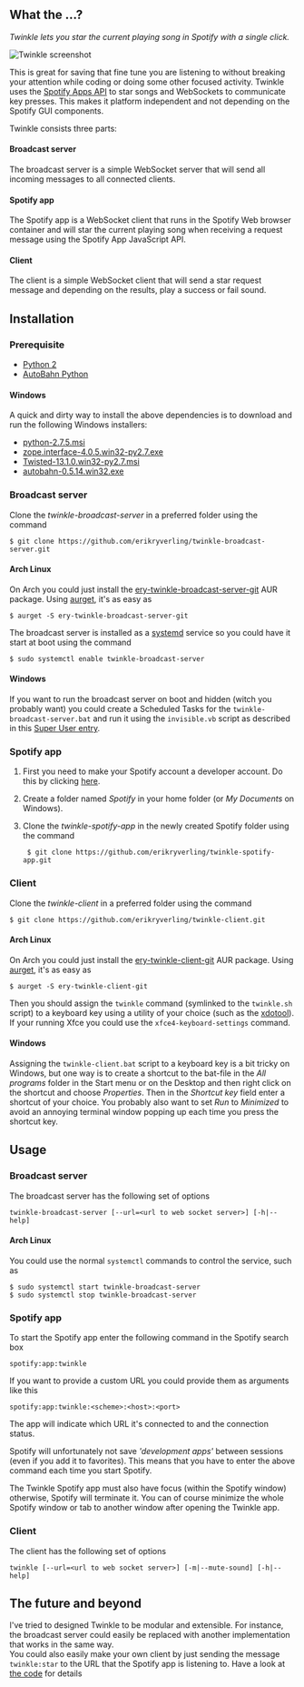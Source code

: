 What the ...?
-------------
*Twinkle lets you star the current playing song in Spotify with a single click.*

![Twinkle screenshot](https://s3.amazonaws.com/erik-r-yverling/images/twinkle-screenshot.png)

This is great for saving that fine tune you are listening to without breaking your attention while coding or 
doing some other focused activity. 
Twinkle uses the [Spotify Apps API](https://developer.spotify.com/technologies/apps) to star songs and WebSockets 
to communicate key presses. This makes it platform independent and not depending on the Spotify GUI components.

Twinkle consists three parts:

#### Broadcast server ####
The broadcast server is a simple WebSocket server that will send all incoming messages to all connected clients.


#### Spotify app ####
The Spotify app is a WebSocket client that runs in the Spotify Web browser container and will star the current 
playing song when receiving a request message using the Spotify App JavaScript API.


#### Client ####
The client is a simple WebSocket client that will send a star request message and depending on the results, 
play a success or fail sound.



Installation
------------
### Prerequisite ###
* [Python 2](http://www.python.org/download/releases/2.7)
* [AutoBahn Python](http://autobahn.ws/python)

#### Windows ####
A quick and dirty way to install the above dependencies is to download and run the following Windows installers:
* [python-2.7.5.msi](http://www.python.org/ftp/python/2.7.5/python-2.7.5.msi)
* [zope.interface-4.0.5.win32-py2.7.exe](https://pypi.python.org/packages/2.7/z/zope.interface/zope.interface-4.0.5.win32-py2.7.exe#md5=0fe8cccbbc244a23bbce79ba133f0405)
* [Twisted-13.1.0.win32-py2.7.msi](https://www.google.se/url?sa=t&rct=j&q=&esrc=s&source=web&cd=1&ved=0CC0QFjAA&url=http%3A%2F%2Fpypi.python.org%2Fpackages%2F2.7%2FT%2FTwisted%2FTwisted-13.1.0.win32-py2.7.msi&ei=DdYdUoS9CcmD4gTF_4GoAQ&usg=AFQjCNHKf1RJCoQnRzbNOKlZk4Uac22Scg&sig2=MjdyaKvQRJuXakUF1AmpaA&bvm=bv.51156542,d.bGE)
* [autobahn-0.5.14.win32.exe](https://pypi.python.org/packages/any/a/autobahn/autobahn-0.5.14.win32.exe#md5=5ff8480157999e204247f65c017f5d2f)


### Broadcast server ###
Clone the *twinkle-broadcast-server* in a preferred folder using the command

    $ git clone https://github.com/erikryverling/twinkle-broadcast-server.git


#### Arch Linux ####
On Arch you could just install the [ery-twinkle-broadcast-server-git](https://aur.archlinux.org/packages/ery-twinkle-broadcast-server-git) AUR package.
Using [aurget](https://aur.archlinux.org/packages/aurget/), it's as easy as
    
    $ aurget -S ery-twinkle-broadcast-server-git

The broadcast server is installed as a [systemd](https://wiki.archlinux.org/index.php/Systemd) service so you could have it start at boot using the command

    $ sudo systemctl enable twinkle-broadcast-server


#### Windows ####

If you want to run the broadcast server on boot and hidden (witch you probably want)
you could create a Scheduled Tasks for the `twinkle-broadcast-server.bat` and run it using the `invisible.vb` 
script as described in this [Super User entry](http://superuser.com/questions/62525/run-a-completly-hidden-batch-file).


### Spotify app ###
1. First you need to make your Spotify account a developer account.
Do this by clicking [here](https://developer.spotify.com/technologies/apps/#developer-account).
2. Create a folder named *Spotify* in your home folder (or *My Documents* on Windows).
3. Clone the *twinkle-spotify-app* in the newly created Spotify folder using the command

        $ git clone https://github.com/erikryverling/twinkle-spotify-app.git


### Client ###
Clone the *twinkle-client* in a preferred folder using the command

    $ git clone https://github.com/erikryverling/twinkle-client.git


#### Arch Linux ####
On Arch you could just install the [ery-twinkle-client-git](https://aur.archlinux.org/packages/ery-twinkle-client-git) AUR package.
Using [aurget](https://aur.archlinux.org/packages/aurget/), it's as easy as
    
    $ aurget -S ery-twinkle-client-git
    
Then you should assign the `twinkle` command (symlinked to the `twinkle.sh` script) to a keyboard key using a utility of your choice 
(such as the [xdotool](http://www.semicomplete.com/projects/xdotool)). 
If your running Xfce you could use the `xfce4-keyboard-settings` command.


#### Windows ####
Assigning the `twinkle-client.bat` script to a keyboard key is a bit tricky on Windows, but one way is to
create a shortcut to the bat-file in the *All programs* folder in the Start menu or on the Desktop and then 
right click on the shortcut and choose *Properties*. Then in the *Shortcut key* field enter a shortcut of 
your choice. 
You probably also want to set *Run* to *Minimized* to avoid an annoying terminal window popping up each 
time you press the shortcut key.



Usage
-----
### Broadcast server ###
The broadcast server has the following set of options

    twinkle-broadcast-server [--url=<url to web socket server>] [-h|--help]

#### Arch Linux ####
You could use the normal `systemctl` commands to control the service, such as

    $ sudo systemctl start twinkle-broadcast-server
    $ sudo systemctl stop twinkle-broadcast-server

### Spotify app ###
To start the Spotify app enter the following command in the Spotify search box

    spotify:app:twinkle

If you want to provide a custom URL you could provide them as arguments like this

    spotify:app:twinkle:<scheme>:<host>:<port>

The app will indicate which URL it's connected to and the connection status.

Spotify will unfortunately not save *'development apps'* between sessions (even if you add it to favorites).
This means that you have to enter the above command each time you start Spotify.

The Twinkle Spotify app must also have focus (within the Spotify window) otherwise, Spotify will terminate it. 
You can of course minimize the whole Spotify window or tab to another window after opening the Twinkle app.


### Client ###
The client has the following set of options

    twinkle [--url=<url to web socket server>] [-m|--mute-sound] [-h|--help]
    
    
    
The future and beyond
---------------------
I've tried to designed Twinkle to be modular and extensible. 
For instance, the broadcast server could easily be replaced with another implementation that works in the same way.  
You could also easily make your own client by just sending the message `twinkle:star` to the URL that the Spotify app 
is listening to. Have a look at
 [the code](https://github.com/erikryverling/twinkle-client/blob/master/twinkle-client/client.py) for details
